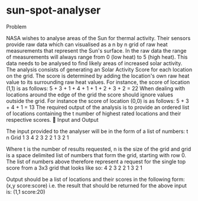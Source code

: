 sun-spot-analyser
=================

Problem

NASA wishes to analyse areas of the Sun for thermal activity. Their sensors provide raw data which can visualised as a n by n grid of raw heat measurements that represent the Sun's surface.
In the raw data the range of measurements will always range from 0 (low heat) to 5 (high heat). 
This data needs to be analysed to find likely areas of increased solar activity. The analysis consists of generating an Solar Activity Score for each location on the grid. The score is determined by adding the location's own raw heat value to its surrounding raw heat values. For instance,  the score of location (1,1) is as follows:
5 + 3 + 1 + 4 + 1 + 1 + 2 + 3 + 2 = 22
When dealing with locations around the edge of the grid the score should ignore values outside the grid. For instance the score of location (0,0) is as follows:
5 + 3 + 4 + 1 = 13
The required output of the analysis is to provide an ordered list of locations containing the t number of highest rated locations and their respective scores.

Input and Output

The input provided to the analyser will be in the form of a list of numbers:
t  n	Grid
1	3	4 2 3 2 2 1 3 2 1


Where t is the number of results requested, n is the size of the grid and grid is a space delimited list of numbers that form the grid, starting with row 0.
The list of numbers above therefore represent a request for the single top score from a 3x3 grid that looks like so:
4	2	3
2	2	1
3	2	1


Output should be a list of locations and their scores in the following form:
(x,y score:score)
i.e. the result that should be returned for the above input is:
(1,1 score:20)
